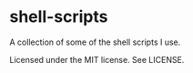 # shell-scripts

A collection of some of the shell scripts I use.

Licensed under the MIT license. See LICENSE.
